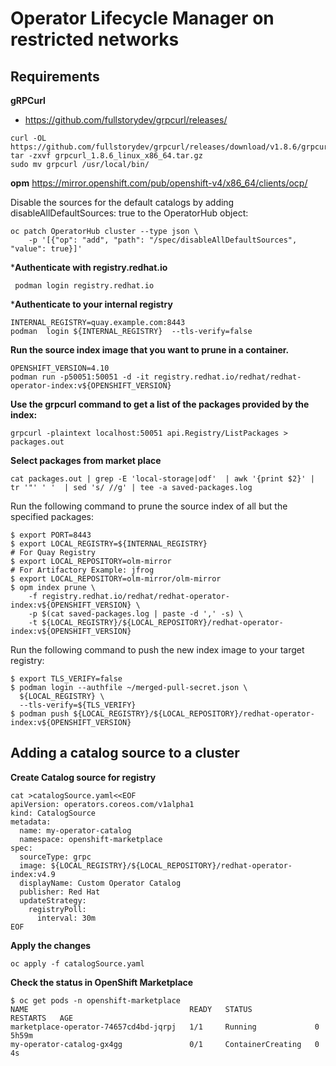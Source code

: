 # Operator Lifecycle Manager on restricted networks


## Requirements 

**gRPCurl**
* https://github.com/fullstorydev/grpcurl/releases/
```
curl -OL https://github.com/fullstorydev/grpcurl/releases/download/v1.8.6/grpcurl_1.8.6_linux_x86_64.tar.gz
tar -zxvf grpcurl_1.8.6_linux_x86_64.tar.gz
sudo mv grpcurl /usr/local/bin/
```


**opm**
https://mirror.openshift.com/pub/openshift-v4/x86_64/clients/ocp/


Disable the sources for the default catalogs by adding disableAllDefaultSources: true to the OperatorHub object:

```
oc patch OperatorHub cluster --type json \
    -p '[{"op": "add", "path": "/spec/disableAllDefaultSources", "value": true}]'
```

***Authenticate with registry.redhat.io**
```
 podman login registry.redhat.io
```
***Authenticate to your internal registry**
```
INTERNAL_REGISTRY=quay.example.com:8443
podman  login ${INTERNAL_REGISTRY}  --tls-verify=false
```
**Run the source index image that you want to prune in a container.**
```
OPENSHIFT_VERSION=4.10
podman run -p50051:50051 -d -it registry.redhat.io/redhat/redhat-operator-index:v${OPENSHIFT_VERSION}
```

**Use the grpcurl command to get a list of the packages provided by the index:**
```
grpcurl -plaintext localhost:50051 api.Registry/ListPackages > packages.out
```

**Select packages from market place**
```
cat packages.out | grep -E 'local-storage|odf'  | awk '{print $2}' | tr '"' ' '  | sed 's/ //g' | tee -a saved-packages.log
```

Run the following command to prune the source index of all but the specified packages:
```
$ export PORT=8443
$ export LOCAL_REGISTRY=${INTERNAL_REGISTRY}
# For Quay Registry 
$ export LOCAL_REPOSITORY=olm-mirror
# For Artifactory Example: jfrog
$ export LOCAL_REPOSITORY=olm-mirror/olm-mirror
$ opm index prune \
    -f registry.redhat.io/redhat/redhat-operator-index:v${OPENSHIFT_VERSION} \
    -p $(cat saved-packages.log | paste -d ',' -s) \
    -t ${LOCAL_REGISTRY}/${LOCAL_REPOSITORY}/redhat-operator-index:v${OPENSHIFT_VERSION}
```

Run the following command to push the new index image to your target registry:
```
$ export TLS_VERIFY=false
$ podman login --authfile ~/merged-pull-secret.json \
  ${LOCAL_REGISTRY} \
  --tls-verify=${TLS_VERIFY} 
$ podman push ${LOCAL_REGISTRY}/${LOCAL_REPOSITORY}/redhat-operator-index:v${OPENSHIFT_VERSION}
```

## Adding a catalog source to a cluster
**Create Catalog source for registry**
```
cat >catalogSource.yaml<<EOF
apiVersion: operators.coreos.com/v1alpha1
kind: CatalogSource
metadata:
  name: my-operator-catalog 
  namespace: openshift-marketplace 
spec:
  sourceType: grpc
  image: ${LOCAL_REGISTRY}/${LOCAL_REPOSITORY}/redhat-operator-index:v4.9 
  displayName: Custom Operator Catalog
  publisher: Red Hat
  updateStrategy:
    registryPoll: 
      interval: 30m
EOF
```
                             
**Apply the changes**
```
oc apply -f catalogSource.yaml
```

**Check the status in OpenShift Marketplace**
```
$ oc get pods -n openshift-marketplace
NAME                                    READY   STATUS              RESTARTS   AGE
marketplace-operator-74657cd4bd-jqrpj   1/1     Running             0          5h59m
my-operator-catalog-gx4gg               0/1     ContainerCreating   0          4s
```
                             
